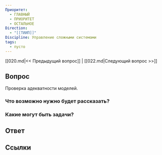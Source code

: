 ```yaml
---
Приоритет:
  - ГЛАВНЫЙ
  - ПРИОРИТЕТ
  - ОСТАЛЬНОЕ
Direction:
  - "[[ТИИП]]" 
Discipline: Управление сложными системами 
tags:
  - пусто
---
```

[[020.md|<< Предыдущий вопрос]] | [[022.md|Следующий вопрос >>]]
## Вопрос

Проверка адекватности моделей.

### Что возможно нужно будет рассказать?

### Какие могут быть задачи?

## Ответ

## Ссылки

